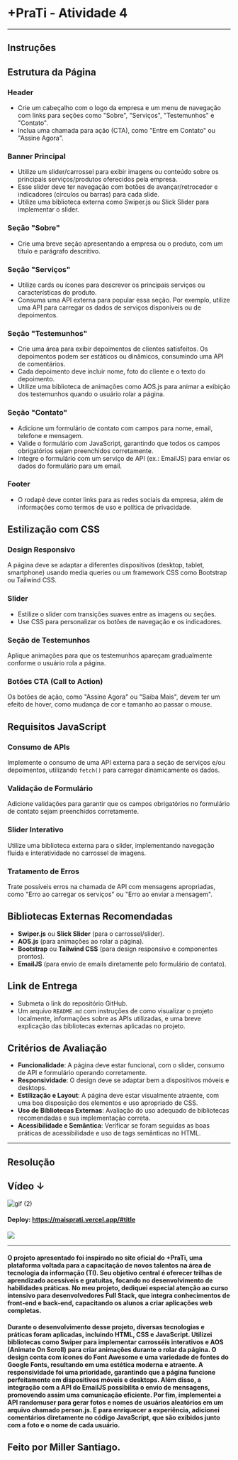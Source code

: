 # +PraTi - Atividade 4 
<hr>

## Instruções

## Estrutura da Página

### Header
- Crie um cabeçalho com o logo da empresa e um menu de navegação com links para seções como "Sobre", "Serviços", "Testemunhos" e "Contato".
- Inclua uma chamada para ação (CTA), como "Entre em Contato" ou "Assine Agora".

### Banner Principal
- Utilize um slider/carrossel para exibir imagens ou conteúdo sobre os principais serviços/produtos oferecidos pela empresa.
- Esse slider deve ter navegação com botões de avançar/retroceder e indicadores (círculos ou barras) para cada slide.
- Utilize uma biblioteca externa como Swiper.js ou Slick Slider para implementar o slider.

### Seção "Sobre"
- Crie uma breve seção apresentando a empresa ou o produto, com um título e parágrafo descritivo.

### Seção "Serviços"
- Utilize cards ou ícones para descrever os principais serviços ou características do produto.
- Consuma uma API externa para popular essa seção. Por exemplo, utilize uma API para carregar os dados de serviços disponíveis ou de depoimentos.

### Seção "Testemunhos"
- Crie uma área para exibir depoimentos de clientes satisfeitos. Os depoimentos podem ser estáticos ou dinâmicos, consumindo uma API de comentários.
- Cada depoimento deve incluir nome, foto do cliente e o texto do depoimento.
- Utilize uma biblioteca de animações como AOS.js para animar a exibição dos testemunhos quando o usuário rolar a página.

### Seção "Contato"
- Adicione um formulário de contato com campos para nome, email, telefone e mensagem.
- Valide o formulário com JavaScript, garantindo que todos os campos obrigatórios sejam preenchidos corretamente.
- Integre o formulário com um serviço de API (ex.: EmailJS) para enviar os dados do formulário para um email.

### Footer
- O rodapé deve conter links para as redes sociais da empresa, além de informações como termos de uso e política de privacidade.

## Estilização com CSS

### Design Responsivo
A página deve se adaptar a diferentes dispositivos (desktop, tablet, smartphone) usando media queries ou um framework CSS como Bootstrap ou Tailwind CSS.

### Slider
- Estilize o slider com transições suaves entre as imagens ou seções. 
- Use CSS para personalizar os botões de navegação e os indicadores.

### Seção de Testemunhos
Aplique animações para que os testemunhos apareçam gradualmente conforme o usuário rola a página.

### Botões CTA (Call to Action)
Os botões de ação, como "Assine Agora" ou "Saiba Mais", devem ter um efeito de hover, como mudança de cor e tamanho ao passar o mouse.

## Requisitos JavaScript

### Consumo de APIs
Implemente o consumo de uma API externa para a seção de serviços e/ou depoimentos, utilizando `fetch()` para carregar dinamicamente os dados.

### Validação de Formulário
Adicione validações para garantir que os campos obrigatórios no formulário de contato sejam preenchidos corretamente.

### Slider Interativo
Utilize uma biblioteca externa para o slider, implementando navegação fluida e interatividade no carrossel de imagens.

### Tratamento de Erros
Trate possíveis erros na chamada de API com mensagens apropriadas, como "Erro ao carregar os serviços" ou "Erro ao enviar a mensagem".

## Bibliotecas Externas Recomendadas
- **Swiper.js** ou **Slick Slider** (para o carrossel/slider).
- **AOS.js** (para animações ao rolar a página).
- **Bootstrap** ou **Tailwind CSS** (para design responsivo e componentes prontos).
- **EmailJS** (para envio de emails diretamente pelo formulário de contato).

## Link de Entrega
- Submeta o link do repositório GitHub.
- Um arquivo `README.md` com instruções de como visualizar o projeto localmente, informações sobre as APIs utilizadas, e uma breve explicação das bibliotecas externas aplicadas no projeto.

## Critérios de Avaliação
- **Funcionalidade**: A página deve estar funcional, com o slider, consumo de API e formulário operando corretamente.
- **Responsividade**: O design deve se adaptar bem a dispositivos móveis e desktops.
- **Estilização e Layout**: A página deve estar visualmente atraente, com uma boa disposição dos elementos e uso apropriado de CSS.
- **Uso de Bibliotecas Externas**: Avaliação do uso adequado de bibliotecas recomendadas e sua implementação correta.
- **Acessibilidade e Semântica**: Verificar se foram seguidas as boas práticas de acessibilidade e uso de tags semânticas no HTML.

<hr>

## Resolução
## Vídeo ↓

![gif (2)](https://github.com/user-attachments/assets/f69c14e9-f355-4823-91ff-af620edf6f3a)

#### Deploy: https://maisprati.vercel.app/#title
<img src="./img/result.png">
<hr>

#### O projeto apresentado foi inspirado no site oficial do +PraTi, uma plataforma voltada para a capacitação de novos talentos na área de tecnologia da informação (TI). Seu objetivo central é oferecer trilhas de aprendizado acessíveis e gratuitas, focando no desenvolvimento de habilidades práticas. No meu projeto, dediquei especial atenção ao curso intensivo para desenvolvedores Full Stack, que integra conhecimentos de front-end e back-end, capacitando os alunos a criar aplicações web completas.
#### Durante o desenvolvimento desse projeto, diversas tecnologias e práticas foram aplicadas, incluindo HTML, CSS e JavaScript. Utilizei bibliotecas como Swiper para implementar carrosséis interativos e AOS (Animate On Scroll) para criar animações durante o rolar da página. O design conta com ícones do Font Awesome e uma variedade de fontes do Google Fonts, resultando em uma estética moderna e atraente. A responsividade foi uma prioridade, garantindo que a página funcione perfeitamente em dispositivos móveis e desktops. Além disso, a integração com a API do EmailJS possibilita o envio de mensagens, promovendo assim uma comunicação eficiente. Por fim, implementei a API randomuser para gerar fotos e nomes de usuários aleatórios em um arquivo chamado person.js. E para enriquecer a experiência, adicionei comentários diretamente no código JavaScript, que são exibidos junto com a foto e o nome de cada usuário. 

## Feito por Miller Santiago.
